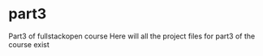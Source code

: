 # part3
Part3 of fullstackopen course
Here will all the project files for part3 of the course exist
